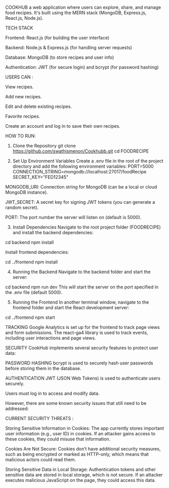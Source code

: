 COOKHUB a web application where users can explore, share, and manage food recipes. It's built using the MERN stack (MongoDB, Express.js, React.js, Node.js).

TECH STACK

Frontend: React.js (for building the user interface)

Backend: Node.js & Express.js (for handling server requests)

Database: MongoDB (to store recipes and user info)

Authentication: JWT (for secure login) and bcrypt (for password hashing)

USERS CAN : 

View recipes.

Add new recipes.

Edit and delete existing recipes.

Favorite recipes.

Create an account and log in to save their own recipes.

HOW TO RUN:

1. Clone the Repository
git clone https://github.com/swathismenon/Cookhubb.git
cd FOODRECIPE

3. Set Up Environment Variables
Create a .env file in the root of the project directory and add the following environment variables:
PORT=5000
CONNECTION_STRING=mongodb://localhost:27017/foodRecipe
SECRET_KEY="FED12345"

MONGODB_URI: Connection string for MongoDB (can be a local or cloud MongoDB instance).

JWT_SECRET: A secret key for signing JWT tokens (you can generate a random secret).

PORT: The port number the server will listen on (default is 5000).


3. Install Dependencies
Navigate to the root project folder (FOODRECIPE) and install the backend dependencies:

cd backend
npm install

Install frontend dependencies:


cd ../frontend
npm install

4. Running the Backend
Navigate to the backend folder and start the server:

cd backend
npm run dev
This will start the server on the port specified in the .env file (default 5000).

5. Running the Frontend
In another terminal window, navigate to the frontend folder and start the React development server:

cd ../frontend
npm start


TRACKING
Google Analytics is set up for the frontend to track page views and form submissions. The react-ga4 library is used to track events, including user interactions and page views.

SECURITY
CookHub implements several security features to protect user data:

PASSWORD HASHING
bcrypt is used to securely hash user passwords before storing them in the database.

AUTHENTICATION
JWT (JSON Web Tokens) is used to authenticate users securely.

Users must log in to access and modify data.

However, there are some known security issues that still need to be addressed:

CURRENT SECURITY THREATS : 

Storing Sensitive Information in Cookies: The app currently stores important user information (e.g., user ID) in cookies. If an attacker gains access to these cookies, they could misuse that information.

Cookies Are Not Secure: Cookies don’t have additional security measures, such as being encrypted or marked as HTTP-only, which means that malicious actors could read them.

Storing Sensitive Data in Local Storage: Authentication tokens and other sensitive data are stored in local storage, which is not secure. If an attacker executes malicious JavaScript on the page, they could access this data.




